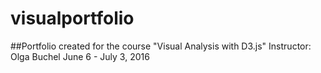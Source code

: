 # visualportfolio
##Portfolio created for the course "Visual Analysis with D3.js"
Instructor: Olga Buchel
June 6 - July 3, 2016
